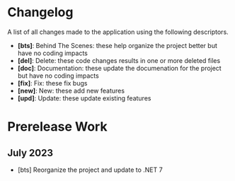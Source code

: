 # Changelog
A list of all changes made to the application using the following descriptors.

* **[bts]**: Behind The Scenes: these help organize the project better but have no coding impacts
* **[del]**: Delete: these code changes results in one or more deleted files
* **[doc]**: Documentation: these update the documenation for the project but have no coding impacts
* **[fix]**: Fix: these fix bugs
* **[new]**: New: these add new features
* **[upd]**: Update: these update existing features

# Prerelease Work
## July 2023
* [bts] Reorganize the project and update to .NET 7